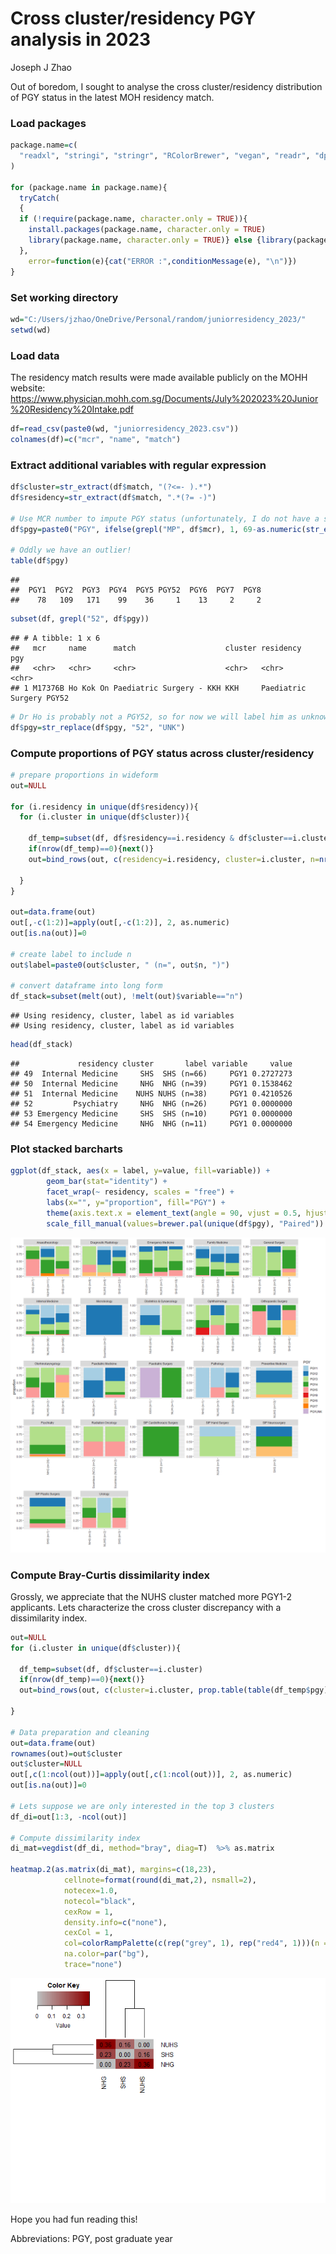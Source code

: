 Cross cluster/residency PGY analysis in 2023
================
Joseph J Zhao

Out of boredom, I sought to analyse the cross cluster/residency
distribution of PGY status in the latest MOH residency match.

### Load packages

``` r
package.name=c(
  "readxl", "stringi", "stringr", "RColorBrewer", "vegan", "readr", "dplyr", "reshape", "ggplot2", "gplots"
)

for (package.name in package.name){
  tryCatch(
  {
  if (!require(package.name, character.only = TRUE)){ 
    install.packages(package.name, character.only = TRUE) 
    library(package.name, character.only = TRUE)} else {library(package.name, character.only = TRUE)}
  }, 
    error=function(e){cat("ERROR :",conditionMessage(e), "\n")})
}
```

### Set working directory

``` r
wd="C:/Users/jzhao/OneDrive/Personal/random/juniorresidency_2023/"
setwd(wd)
```

### Load data

The residency match results were made available publicly on the MOHH
website:
<https://www.physician.mohh.com.sg/Documents/July%202023%20Junior%20Residency%20Intake.pdf>

``` r
df=read_csv(paste0(wd, "juniorresidency_2023.csv"))
colnames(df)=c("mcr", "name", "match")
```

### Extract additional variables with regular expression

``` r
df$cluster=str_extract(df$match, "(?<=- ).*")
df$residency=str_extract(df$match, ".*(?= -)")

# Use MCR number to impute PGY status (unfortunately, I do not have a smarter way)
df$pgy=paste0("PGY", ifelse(grepl("MP", df$mcr), 1, 69-as.numeric(str_extract(df$mcr, "[:digit:]{2}"))))

# Oddly we have an outlier!
table(df$pgy)
```

    ## 
    ##  PGY1  PGY2  PGY3  PGY4  PGY5 PGY52  PGY6  PGY7  PGY8 
    ##    78   109   171    99    36     1    13     2     2

``` r
subset(df, grepl("52", df$pgy))
```

    ## # A tibble: 1 x 6
    ##   mcr     name      match                    cluster residency          pgy  
    ##   <chr>   <chr>     <chr>                    <chr>   <chr>              <chr>
    ## 1 M17376B Ho Kok On Paediatric Surgery - KKH KKH     Paediatric Surgery PGY52

``` r
# Dr Ho is probably not a PGY52, so for now we will label him as unknown - "UNK"
df$pgy=str_replace(df$pgy, "52", "UNK")
```

### Compute proportions of PGY status across cluster/residency

``` r
# prepare proportions in wideform 
out=NULL

for (i.residency in unique(df$residency)){
  for (i.cluster in unique(df$cluster)){
    
    df_temp=subset(df, df$residency==i.residency & df$cluster==i.cluster)
    if(nrow(df_temp)==0){next()}
    out=bind_rows(out, c(residency=i.residency, cluster=i.cluster, n=nrow(df_temp), prop.table(table(df_temp$pgy))))
    
  }
}

out=data.frame(out)
out[,-c(1:2)]=apply(out[,-c(1:2)], 2, as.numeric)
out[is.na(out)]=0

# create label to include n
out$label=paste0(out$cluster, " (n=", out$n, ")")

# convert dataframe into long form
df_stack=subset(melt(out), !melt(out)$variable=="n")
```

    ## Using residency, cluster, label as id variables
    ## Using residency, cluster, label as id variables

``` r
head(df_stack)
```

    ##             residency cluster       label variable     value
    ## 49  Internal Medicine     SHS  SHS (n=66)     PGY1 0.2727273
    ## 50  Internal Medicine     NHG  NHG (n=39)     PGY1 0.1538462
    ## 51  Internal Medicine    NUHS NUHS (n=38)     PGY1 0.4210526
    ## 52         Psychiatry     NHG  NHG (n=26)     PGY1 0.0000000
    ## 53 Emergency Medicine     SHS  SHS (n=10)     PGY1 0.0000000
    ## 54 Emergency Medicine     NHG  NHG (n=11)     PGY1 0.0000000

### Plot stacked barcharts

``` r
ggplot(df_stack, aes(x = label, y=value, fill=variable)) + 
        geom_bar(stat="identity") +
        facet_wrap(~ residency, scales = "free") +
        labs(x="", y="proportion", fill="PGY") +
        theme(axis.text.x = element_text(angle = 90, vjust = 0.5, hjust=1))+
        scale_fill_manual(values=brewer.pal(unique(df$pgy), "Paired"))
```

![](README_files/figure-gfm/unnamed-chunk-6-1.png)<!-- -->

### Compute Bray-Curtis dissimilarity index

Grossly, we appreciate that the NUHS cluster matched more PGY1-2
applicants. Lets characterize the cross cluster discrepancy with a
dissimilarity index.

``` r
out=NULL
for (i.cluster in unique(df$cluster)){
    
  df_temp=subset(df, df$cluster==i.cluster)
  if(nrow(df_temp)==0){next()}
  out=bind_rows(out, c(cluster=i.cluster, prop.table(table(df_temp$pgy))))
    
}

# Data preparation and cleaning
out=data.frame(out)
rownames(out)=out$cluster
out$cluster=NULL
out[,c(1:ncol(out))]=apply(out[,c(1:ncol(out))], 2, as.numeric)
out[is.na(out)]=0

# Lets suppose we are only interested in the top 3 clusters
df_di=out[1:3, -ncol(out)]

# Compute dissimilarity index
di_mat=vegdist(df_di, method="bray", diag=T)  %>% as.matrix

heatmap.2(as.matrix(di_mat), margins=c(18,23),
            cellnote=format(round(di_mat,2), nsmall=2),
            notecex=1.0,
            notecol="black",
            cexRow = 1,
            density.info=c("none"),
            cexCol = 1,
            col=colorRampPalette(c(rep("grey", 1), rep("red4", 1)))(n = 50),
            na.color=par("bg"),
            trace="none")
```

![](README_files/figure-gfm/unnamed-chunk-7-1.png)<!-- -->

Hope you had fun reading this!

Abbreviations: PGY, post graduate year
